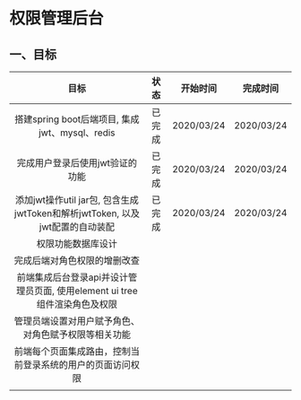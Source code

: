 # 权限管理后台

## 一、目标

|                             目标                             |  状态  |  开始时间  |  完成时间  |
| :----------------------------------------------------------: | :----: | :--------: | :--------: |
|        搭建spring boot后端项目, 集成jwt、mysql、redis        | 已完成 | 2020/03/24 | 2020/03/24 |
|               完成用户登录后使用jwt验证的功能                | 已完成 | 2020/03/24 | 2020/03/24 |
| 添加jwt操作util jar包, 包含生成jwtToken和解析jwtToken, 以及jwt配置的自动装配 | 已完成 | 2020/03/24 | 2020/03/24 |
|                      权限功能数据库设计                      |        |            |            |
|                 完成后端对角色权限的增删改查                 |        |            |            |
| 前端集成后台登录api并设计管理员页面, 使用element ui tree组件渲染角色及权限 |        |            |            |
|     管理员端设置对用户赋予角色、对角色赋予权限等相关功能     |        |            |            |
|  前端每个页面集成路由，控制当前登录系统的用户的页面访问权限  |        |            |            |
|                                                              |        |            |            |


